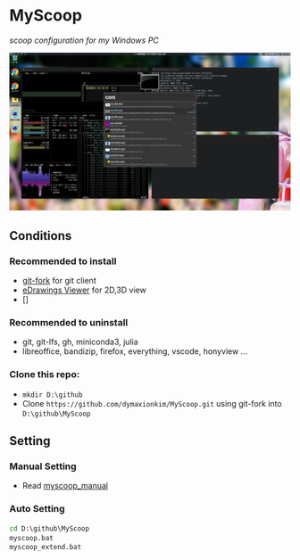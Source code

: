 # MyScoop

_scoop configuration for my Windows PC_

![GlazeWM](GlazeWM.png)

## Conditions

### Recommended to install
* [git-fork](https://git-fork.com/) for git client
* [eDrawings Viewer](https://www.edrawingsviewer.com/download-edrawings) for 2D,3D view
* []

### Recommended to uninstall
* git, git-lfs, gh, miniconda3, julia 
* libreoffice, bandizip, firefox, everything, vscode, honyview ...

### Clone this repo:
* `mkdir D:\github`
* Clone `https://github.com/dymaxionkim/MyScoop.git` using git-fork into `D:\github\MyScoop`


## Setting

### Manual Setting
* Read [myscoop_manual](myscoop_manual.md)

### Auto Setting

```cmd
cd D:\github\MyScoop
myscoop.bat
myscoop_extend.bat
```



